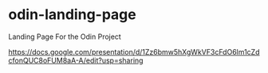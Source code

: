 # odin-landing-page
Landing Page For the Odin Project

https://docs.google.com/presentation/d/1Zz6bmw5hXgWkVF3cFdO6lm1cZdcfonQUC8oFUM8aA-A/edit?usp=sharing
